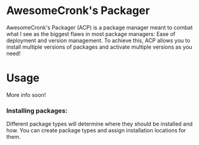 # AwesomeCronk's Packager
AwesomeCronk's Packager (ACP) is a package manager meant to combat what I see as the biggest flaws in most package managers: Ease of deployment and version management. To achieve this, ACP allows you to install multiple versions of packages and activate multiple versions as you need!

# Usage
More info soon!

### Installing packages:
Different package types will determine where they should be installed and how. You can create package types and assign installation locations for them.